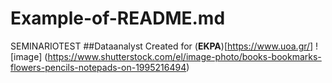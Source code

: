 # Example-of-README.md
SEMINARIOTEST
##Dataanalyst
Created for (**EKPA**)[https://www.uoa.gr/]
![image] (https://www.shutterstock.com/el/image-photo/books-bookmarks-flowers-pencils-notepads-on-1995216494)


